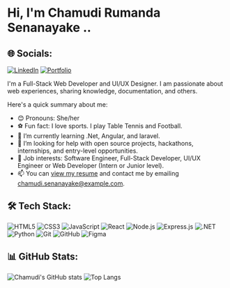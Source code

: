 # Hi, I'm Chamudi Rumanda Senanayake ..

## 🌐 Socials:
[![LinkedIn](https://img.shields.io/badge/-LinkedIn-blue?style=flat-square&logo=linkedin&logoColor=white&link=https://www.linkedin.com/in/chamudi-senanayake)](https://www.linkedin.com/in/chamudi-senanayake)
[![Portfolio](https://img.shields.io/badge/-Portfolio-blueviolet?style=flat-square&logo=google-chrome&logoColor=white&link=https://chamudisenanayake.com)](https://precious-kitsune-f26d21.netlify.app/)

I'm a Full-Stack Web Developer and UI/UX Designer. I am passionate about web experiences, sharing knowledge, documentation, and others.

Here's a quick summary about me:

- 😊 Pronouns: She/her
- ⚽ Fun fact: I love sports. I play Table Tennis and Football.
- 🌱 I’m currently learning .Net, Angular, and laravel.
- 🤝 I’m looking for help with open source projects, hackathons, internships, and entry-level opportunities.
- 💼 Job interests: Software Engineer, Full-Stack Developer, UI/UX Engineer or Web Developer (Intern or Junior level).
- 📫 You can [view my resume](https://chamudisenanayake.com) and contact me by emailing chamudi.senanayake@example.com.

## 🛠️ Tech Stack:
![HTML5](https://img.shields.io/badge/-HTML5-333?style=flat-square&logo=html5)
![CSS3](https://img.shields.io/badge/-CSS3-333?style=flat-square&logo=css3&logoColor=1572B6)
![JavaScript](https://img.shields.io/badge/-JavaScript-333?style=flat-square&logo=javascript)
![React](https://img.shields.io/badge/-React-333?style=flat-square&logo=react)
![Node.js](https://img.shields.io/badge/-Node.js-333?style=flat-square&logo=node.js)
![Express.js](https://img.shields.io/badge/-Express.js-333?style=flat-square&logo=express)
![.NET](https://img.shields.io/badge/-.NET-333?style=flat-square&logo=dotnet)
![Python](https://img.shields.io/badge/-Python-333?style=flat-square&logo=python)
![Git](https://img.shields.io/badge/-Git-333?style=flat-square&logo=git)
![GitHub](https://img.shields.io/badge/-GitHub-333?style=flat-square&logo=github)
![Figma](https://img.shields.io/badge/-Figma-333?style=flat-square&logo=figma)

## 📊 GitHub Stats:
![Chamudi's GitHub stats](https://github-readme-stats.vercel.app/api?username=Ruma1013&show_icons=true&theme=radical)
![Top Langs](https://github-readme-stats.vercel.app/api/top-langs/?username=Ruma1013&layout=compact&theme=radical)

